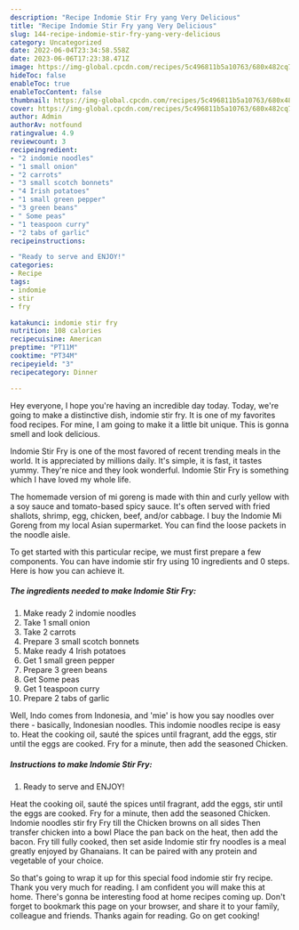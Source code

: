 ```yaml
---
description: "Recipe Indomie Stir Fry yang Very Delicious"
title: "Recipe Indomie Stir Fry yang Very Delicious"
slug: 144-recipe-indomie-stir-fry-yang-very-delicious
category: Uncategorized
date: 2022-06-04T23:34:58.558Z
date: 2023-06-06T17:23:38.471Z
image: https://img-global.cpcdn.com/recipes/5c496811b5a10763/680x482cq70/indomie-stir-fry-recipe-main-photo.jpg
hideToc: false
enableToc: true
enableTocContent: false
thumbnail: https://img-global.cpcdn.com/recipes/5c496811b5a10763/680x482cq70/indomie-stir-fry-recipe-main-photo.jpg
cover: https://img-global.cpcdn.com/recipes/5c496811b5a10763/680x482cq70/indomie-stir-fry-recipe-main-photo.jpg
author: Admin
authorAv: notfound
ratingvalue: 4.9
reviewcount: 3
recipeingredient:
- "2 indomie noodles"
- "1 small onion"
- "2 carrots"
- "3 small scotch bonnets"
- "4 Irish potatoes"
- "1 small green pepper"
- "3 green beans"
- " Some peas"
- "1 teaspoon curry"
- "2 tabs of garlic"
recipeinstructions:

- "Ready to serve and ENJOY!"
categories:
- Recipe
tags:
- indomie
- stir
- fry

katakunci: indomie stir fry 
nutrition: 108 calories
recipecuisine: American
preptime: "PT11M"
cooktime: "PT34M"
recipeyield: "3"
recipecategory: Dinner

---
```



Hey everyone, I hope you're having an incredible day today. Today, we're going to make a distinctive dish, indomie stir fry. It is one of my favorites food recipes. For mine, I am going to make it a little bit unique. This is gonna smell and look delicious.

Indomie Stir Fry is one of the most favored of recent trending meals in the world. It is appreciated by millions daily. It's simple, it is fast, it tastes yummy. They're nice and they look wonderful. Indomie Stir Fry is something which I have loved my whole life.

The homemade version of mi goreng is made with thin and curly yellow with a soy sauce and tomato-based spicy sauce. It&#39;s often served with fried shallots, shrimp, egg, chicken, beef, and/or cabbage. I buy the Indomie Mi Goreng from my local Asian supermarket. You can find the loose packets in the noodle aisle.


To get started with this particular recipe, we must first prepare a few components. You can have indomie stir fry using 10 ingredients and 0 steps. Here is how you can achieve it.

<!--inarticleads1-->

##### The ingredients needed to make Indomie Stir Fry:

1. Make ready 2 indomie noodles
1. Take 1 small onion
1. Take 2 carrots
1. Prepare 3 small scotch bonnets
1. Make ready 4 Irish potatoes
1. Get 1 small green pepper
1. Prepare 3 green beans
1. Get  Some peas
1. Get 1 teaspoon curry
1. Prepare 2 tabs of garlic


Well, Indo comes from Indonesia, and &#39;mie&#39; is how you say noodles over there - basically, Indonesian noodles. This indomie noodles recipe is easy to. Heat the cooking oil, sauté the spices until fragrant, add the eggs, stir until the eggs are cooked. Fry for a minute, then add the seasoned Chicken. 

<!--inarticleads2-->

##### Instructions to make Indomie Stir Fry:


1. Ready to serve and ENJOY!

Heat the cooking oil, sauté the spices until fragrant, add the eggs, stir until the eggs are cooked. Fry for a minute, then add the seasoned Chicken. Indomie noodles stir fry Fry till the Chicken browns on all sides Then transfer chicken into a bowl Place the pan back on the heat, then add the bacon. Fry till fully cooked, then set aside Indomie stir fry noodles is a meal greatly enjoyed by Ghanaians. It can be paired with any protein and vegetable of your choice. 

So that's going to wrap it up for this special food indomie stir fry recipe. Thank you very much for reading. I am confident you will make this at home. There's gonna be interesting food at home recipes coming up. Don't forget to bookmark this page on your browser, and share it to your family, colleague and friends. Thanks again for reading. Go on get cooking!
